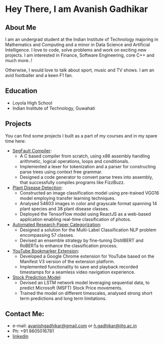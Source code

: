 
# Hey There, I am Avanish Gadhikar


## About Me
I am an undergrad student at the Indian Institute of Technology majoring in Mathematics and Computing and a minor in Data Science and Artificial Intelligence. 
I love to code, solve problems and work on exciting new projects.
I am interested in Finance, Software Engineering, core C++ and much more..!

Otherwise, I would love to talk about sport, music and TV shows. I am an avid footballer and a keen F1 fan.

## Education
* Loyola High School
* Indian Institute of Technology, Guwahati

## Projects
You can find some projects I built as a part of my courses and in my spare time here:

* [SegFault Compiler](https://github.com/avanishgadhikar/SegFault-A-compiler-from-scratch.):
  * A C based compiler from scratch, using x86 assembly handling arithmetic, logical operations, loops and conditionals.
  * Implemented a lexer for tokenization and a parser for constructing parse trees using context free grammar.
  * Designed a code generator to convert parse trees into assembly, that successfully compiles programs like FizzBuzz.
* [Plant Disease Detection](https://github.com/aaditya-jalan/plant_disease_detection):
  * Constructed an image classification model using pre-trained VGG16 model employing transfer learning techniques.
  * Analysed 54603 images in color and grayscale format spanning 14 plant species and 38 plant disease classes.
  * Deployed the TensorFlow model using ReactJS as a web-based application enabling real-time classification of photos.
* [Automated Research Paper Categorization](https://github.com/avanishgadhikar/Kriti_24):
  * Designed a solution for the Multi-Label Classification NLP problem encompassing 57 classes.
  * Devised an ensemble strategy by fine-tuning DistilBERT and RoBERTa to enhance the classification process.
* [YouTube Bookmarker Extension](https://github.com/avanishgadhikar/YouTube-Bookmarker-Extension):
  * Developed a Google Chrome extension for YouTube based on the Manifest V3 version of the extension platform.
  * Implemented functionality to save and playback recorded timestamps for a seamless video navigation experience.
* [Stock Prediction Model](https://github.com/avanishgadhikar/Stock-Prediction-Model):
  * Devised an LSTM network model leveraging sequential data, to predict Microsoft (MSFT) Stock Price movements.
  * Trained the model on different timescales, analysed strong short term predictions and long term limitations.
 
## Contact Me: 
* e-mail: [avanishgadhikar@gmail.com](avanishgadhikar@gmail.com) or [h.gadhikar@iitg.ac.in](h.gadhikar@iitg.ac.in)
* Ph: +91 8605016781
* [linkedin](https://www.linkedin.com/in/avanish-gadhikar-66ab99261/)

